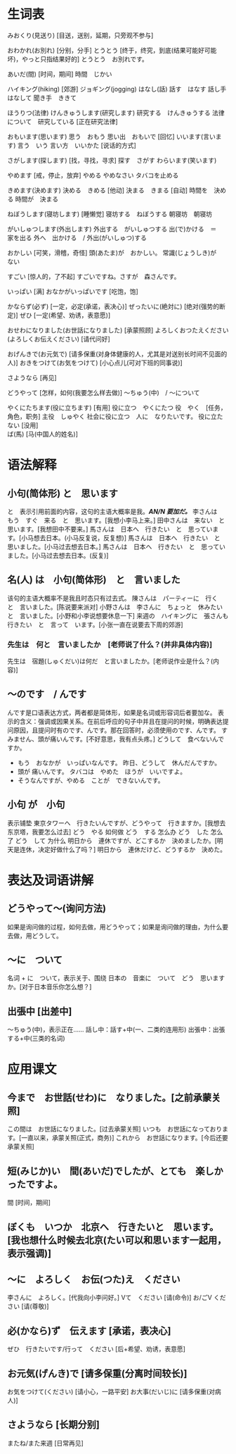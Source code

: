 # 生词表
みおくり(見送り)    [目送，送别，延期，只旁观不参与]

おわかれ(お別れ)    [分别，分手]
とうとう    [终于，终究，到底(结果可能好可能坏)，やっと只指结果好的]
    とうとう　お別れです。

あいだ(間)  [时间，期间]
    時間　じかい

ハイキング(hiking)  [郊游]
    ジョギング(jogging)
はなし(話)
    話す　はなす
    話し手　はなして
    聞き手　ききて

ほうりつ(法律)
けんきゅうします(研究します)
    研究する　けんきゅうする
    法律について　研究している  [正在研究法律]

おもいます(思います)
    思う　おもう
    思い出　おもいで    [回忆]
いいます(言います)
    言う　いう
    言い方　いいかた    [说话的方式]

さがします(探します)    [找，寻找，寻求]
    探す　さがす
わらいます(笑います)

やめます    [戒，停止，放弃]
    やめる
    やめなさい
    タバコを止める

きめます(決めます)
    決める　きめる  [他动]
    決まる　きまる  [自动]
    時間を　決める
    時間が　決まる

ねぼうします(寝坊します)    [睡懒觉]
    寝坊する　ねぼうする
    朝寝坊　朝寝坊

がいしゅつします(外出します)
    外出する　がいしゅつする
    出(で)かける　＝　家を出る
    外へ　出かける　/ 外出(がいしゅつ)する

おかしい    [可笑，滑稽，奇怪]
    頭(あたま)が　おかしい。
    常識(じょうしき)が　ない

すごい  [惊人的，了不起]
    すごいですね。さすが　森さんです。

いっぱい    [满]
おなかがいっぱいです    [吃饱，饱]

かならず(必ず)  [一定，必定(承诺，表决心)]
ぜったいに(絶対に)  [绝对(强势的断定)]
    ぜひ    [一定(希望、劝诱，表意愿)]

おせわになりました(お世話になりました)  [承蒙照顾]
よろしくおつたえください(よろしくお伝えください)    [请代问好]

おげんきで(お元気で)    [请多保重(对身体健康的人，尤其是对送别长时间不见面的人)]
おきをつけて(お気をつけて)  [小心点儿(可对下班的同事说)]

さようなら  [再见]

どうやって  [怎样，如何(我要怎么样去做)]
〜ちゅう(中)　/ 〜について

やくにたちます(役に立ちます)    [有用]
    役に立つ　やくにたつ
    役　やく　[任务，角色，职务]
    主役　しゅやく
    社会に役に立つ　人に　なりたいです。
    役に立たない    [没用]   
ば(馬)  [马(中国人的姓名)]

# 语法解释
## 小句(简体形) と　思います
と　表示引用前面的内容，这句的主语大概率是我。***AN/N 要加だ。***
李さんは　もう　すぐ　来る　と　思います。[我想小李马上来。]
田中さんは　来ない　と　思います。[我想田中不要来。]
馬さんは　日本へ　行きたい　と　思っています。[小马想去日本。(小马反复说，反复想)]
馬さんは　日本へ　行きたい　と　思いました。[小马过去想去日本。]
馬さんは　日本へ　行きたい　と　思っていました。[小马过去想去日本。(反复)]
## 名(人) は　小句(简体形)　と　言いました
该句的主语大概率不是我且时态只有过去式。
陳さんは　パーティーに　行く　と　言いました。[陈说要来派对]
小野さんは　李さんに　ちょっと　休みたい　と　言いました。[小野和小李说想要休息一下]
来週の　ハイキングに　張さんも　行きたい　と　言って　います。[小张一直在说要去下周的郊游]
### 先生は　何と　言いましたか　[老师说了什么？(并非具体内容)]
先生は　宿題(しゅくだい)は何だ　と言いましたか。[老师说作业是什么？(内容)]
## 〜のです　/ んです
んです是口语表达方式，两者都是简体形，如果是名词或形容词后者要加な。
表示的含义：强调或因果关系。在前后呼应的句子中并且在提问的时候，明确表达提问原因，且提问时有のです、んです。那在回答时，必须使用のです、んです。
すみません、頭が痛いんです。[不好意思，我有点头疼。]
どうして　食べないんですか。
- もう　おなかが　いっぱいなんです。
昨日、どうして　休んだんですか。
- 頭が 痛いんです。
タバコは　やめた　ほうが　いいですよ。
- そうなんですが、やめる　ことが　できないんです。
## 小句 が　小句
表示铺垫
東京タワーへ　行きたいんですが、どうやって　行きますか。[我想去东京塔，我要怎么过去]
どう　やる 如何做
どう　する 怎么办
どう　した 怎么了
どう　して 为什么 
明日から　連休ですが、どこするか　決めましたか。[明天是连休，决定好做什么了吗？]
明日から　連休だけど、どうするか　決めた。

# 表达及词语讲解
## どうやって〜(询问方法)
如果是询问做的过程，如何去做，用どうやって；如果是询问做的理由，为什么要去做，用どうして。
## 〜に　ついて
名词 + に　ついて，表示关于、围绕
日本の　音楽に　ついて　どう　思いますか。[对于日本音乐你怎么想？]
## 出張中   [出差中]
〜ちゅう(中)，表示正在……
話し中：話す+中(一、二类的连用形)
出張中：出張する+中(三类的名词)

# 应用课文
## 今まで　お世話(せわ)に　なりました。[之前承蒙关照]
この間は　お世話になりました。[过去承蒙关照]
いつも　お世話になっております。[一直以来，承蒙关照(正式，商务)]
これから　お世話になります。[今后还要承蒙关照]
## 短(みじか)い　間(あいだ)でしたが、とても　楽しかったですよ。
間  [时间，期间]
## ぼくも　いつか　北京へ　行きたいと　思います。[我也想什么时候去北京(たい可以和思います一起用，表示强调)]
## 〜に　よろしく　お伝(つた)え　ください
李さんに　よろしく。[代我向小李问好。]
Vて　ください   [请(命令)]
お/ごV ください [请(尊敬)] 
## 必(かなら)ず　伝えます   [承诺，表决心]
ぜひ　行きたいです/行って　ください [后+希望、劝诱，表意愿]
##  お元気(げんき)で    [请多保重(分离时间较长)]
お気をつけて(ください)  [请小心，一路平安]
お大事(だいじ)に    [请多保重(对病人)]
## さようなら   [长期分别]
またね/また来週 [日常再见]

